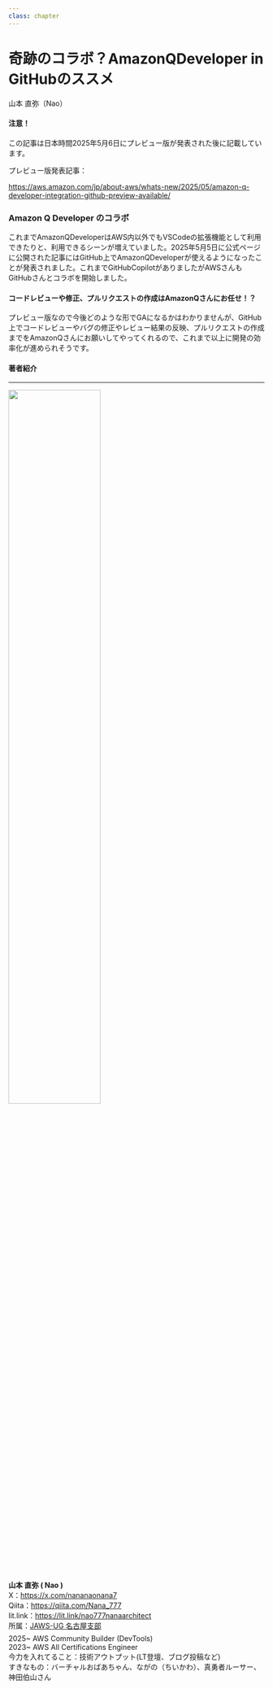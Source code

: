 ```yaml
---
class: chapter
---
```


# 奇跡のコラボ？AmazonQDeveloper in GitHubのススメ

<div class="flush-right">
山本 直弥（Nao）
</div>

#### 注意！
この記事は日本時間2025年5月6日にプレビュー版が発表された後に記載しています。

プレビュー版発表記事：

https://aws.amazon.com/jp/about-aws/whats-new/2025/05/amazon-q-developer-integration-github-preview-available/

### Amazon Q Developer のコラボ
これまでAmazonQDeveloperはAWS内以外でもVSCodeの拡張機能として利用できたりと、利用できるシーンが増えていました。2025年5月5日に公式ページに公開された記事にはGitHub上でAmazonQDeveloperが使えるようになったことが発表されました。これまでGitHubCopilotがありましたがAWSさんもGitHubさんとコラボを開始しました。

#### コードレビューや修正、プルリクエストの作成はAmazonQさんにお任せ！？
プレビュー版なので今後どのような形でGAになるかはわかりませんが、GitHub上でコードレビューやバグの修正やレビュー結果の反映、プルリクエストの作成までをAmazonQさんにお願いしてやってくれるので、これまで以上に開発の効率化が進められそうです。


#### 著者紹介

---

<div class="author-profile">
    <img src="images/naosan.jpg" width="60%">
    <div>
        <div>
            <b>山本 直弥 ( Nao )</b></br> 
            X：<a href="https://x.com/nananaonana7">https://x.com/nananaonana7</a></br> 
            Qiita：<a href="https://qiita.com/Nana_777">https://qiita.com/Nana_777</a></br> 
            lit.link：<a href="https://qiita.com/Nana_777">https://lit.link/nao777nanaarchitect</a></br> 
            所属：<a href="https://jawsug-nagoya.connpass.com/">JAWS-UG 名古屋支部</a>
        </div>
    </div>
</div>
<p style="margin-top: 0.5em; margin-bottom: 2em;">
2025~ AWS Community Builder (DevTools) </br> 
2023~ AWS All Certifications Engineer </br> 
今力を入れてること：技術アウトプット(LT登壇、ブログ投稿など) </br> 
すきなもの：バーチャルおばあちゃん、ながの（ちいかわ）、真勇者ルーサー、神田伯山さん </br> 
</p>